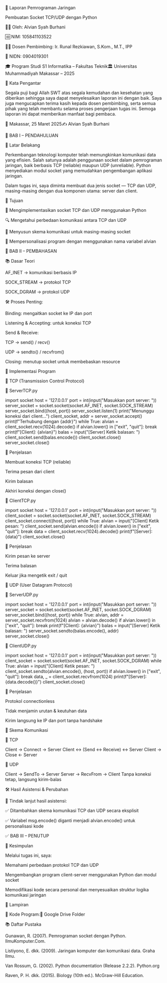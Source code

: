 📡 Laporan Pemrograman Jaringan

Pembuatan Socket TCP/UDP dengan Python

👨‍💻 Oleh: Alvian Syah Burhani

🆔 NIM: 105841103522

👨‍🏫 Dosen Pembimbing: Ir. Runal Rezkiawan, S.Kom., M.T., IPP

🔖 NIDN: 0904019301

🎓 Program Studi S1 Informatika – Fakultas Teknik🏛️ Universitas Muhammadiyah Makassar – 2025

🕌 Kata Pengantar

Segala puji bagi Allah SWT atas segala kemudahan dan kesehatan yang diberikan sehingga saya dapat menyelesaikan laporan ini dengan baik. Saya juga mengucapkan terima kasih kepada dosen pembimbing, serta semua pihak yang telah membantu selama proses pengerjaan tugas ini. Semoga laporan ini dapat memberikan manfaat bagi pembaca.

📍 Makassar, 25 Maret 2025✍️ Alvian Syah Burhani

📖 BAB I – PENDAHULUAN

🔎 Latar Belakang

Perkembangan teknologi komputer telah memungkinkan komunikasi data yang efisien. Salah satunya adalah penggunaan socket dalam pemrograman jaringan, baik berbasis TCP (reliable) maupun UDP (unreliable). Python menyediakan modul socket yang memudahkan pengembangan aplikasi jaringan.

Dalam tugas ini, saya diminta membuat dua jenis socket — TCP dan UDP, masing-masing dengan dua komponen utama: server dan client.

🎯 Tujuan

🚀 Mengimplementasikan socket TCP dan UDP menggunakan Python

🔍 Mengetahui perbedaan komunikasi antara TCP dan UDP

📡 Menyusun skema komunikasi untuk masing-masing socket

🧾 Mempersonalisasi program dengan menggunakan nama variabel alvian

🧠 BAB II – PEMBAHASAN

📚 Dasar Teori

AF_INET → komunikasi berbasis IP

SOCK_STREAM → protokol TCP

SOCK_DGRAM → protokol UDP

🛠️ Proses Penting:

Binding: mengaitkan socket ke IP dan port

Listening & Accepting: untuk koneksi TCP

Send & Receive:

TCP → send() / recv()

UDP → sendto() / recvfrom()

Closing: menutup socket untuk membebaskan resource

🧪 Implementasi Program

🔁 TCP (Transmission Control Protocol)

📄 ServerTCP.py

import socket
host = '127.0.0.1'
port = int(input("Masukkan port server: "))
server_socket = socket.socket(socket.AF_INET, socket.SOCK_STREAM)
server_socket.bind((host, port))
server_socket.listen(1)
print("Menunggu koneksi dari client...")
client_socket, addr = server_socket.accept()
print(f"Terhubung dengan {addr}")
while True:
    alvian = client_socket.recv(1024).decode()
    if alvian.lower() in ["exit", "quit"]:
        break
    print(f"[Client]: {alvian}")
    balas = input("[Server] Ketik balasan: ")
    client_socket.send(balas.encode())
client_socket.close()
server_socket.close()

📌 Penjelasan

Membuat koneksi TCP (reliable)

Terima pesan dari client

Kirim balasan

Akhiri koneksi dengan close()

📄 ClientTCP.py

import socket
host = '127.0.0.1'
port = int(input("Masukkan port server: "))
client_socket = socket.socket(socket.AF_INET, socket.SOCK_STREAM)
client_socket.connect((host, port))
while True:
    alvian = input("[Client] Ketik pesan: ")
    client_socket.send(alvian.encode())
    if alvian.lower() in ["exit", "quit"]:
        break
    data = client_socket.recv(1024).decode()
    print(f"[Server]: {data}")
client_socket.close()

📌 Penjelasan

Kirim pesan ke server

Terima balasan

Keluar jika mengetik exit / quit

🚀 UDP (User Datagram Protocol)

📄 ServerUDP.py

import socket
host = '127.0.0.1'
port = int(input("Masukkan port server: "))
server_socket = socket.socket(socket.AF_INET, socket.SOCK_DGRAM)
server_socket.bind((host, port))
while True:
    alvian, addr = server_socket.recvfrom(1024)
    alvian = alvian.decode()
    if alvian.lower() in ["exit", "quit"]:
        break
    print(f"[Client]: {alvian}")
    balas = input("[Server] Ketik balasan: ")
    server_socket.sendto(balas.encode(), addr)
server_socket.close()

📄 ClientUDP.py

import socket
host = '127.0.0.1'
port = int(input("Masukkan port server: "))
client_socket = socket.socket(socket.AF_INET, socket.SOCK_DGRAM)
while True:
    alvian = input("[Client] Ketik pesan: ")
    client_socket.sendto(alvian.encode(), (host, port))
    if alvian.lower() in ["exit", "quit"]:
        break
    data, _ = client_socket.recvfrom(1024)
    print(f"[Server]: {data.decode()}")
client_socket.close()

📌 Penjelasan

Protokol connectionless

Tidak menjamin urutan & keutuhan data

Kirim langsung ke IP dan port tanpa handshake

🧭 Skema Komunikasi

🔗 TCP

Client → Connect → Server
Client ↔ (Send ↔ Receive) ↔ Server
Client → Close ← Server

📡 UDP

Client → SendTo → Server
Server → RecvFrom → Client
Tanpa koneksi tetap, langsung kirim-balas

🛠️ Hasil Asistensi & Perubahan

📌 Tindak lanjut hasil asistensi:

✅ Ditambahkan skema komunikasi TCP dan UDP secara eksplisit

✅ Variabel msg.encode() diganti menjadi alvian.encode() untuk personalisasi kode

✅ BAB III – PENUTUP

📝 Kesimpulan

Melalui tugas ini, saya:

Memahami perbedaan protokol TCP dan UDP

Mengembangkan program client-server menggunakan Python dan modul socket

Memodifikasi kode secara personal dan menyesuaikan struktur logika komunikasi jaringan

📎 Lampiran

📁 Kode Program:🔗 Google Drive Folder

📚 Daftar Pustaka

Gunawan, R. (2007). Pemrograman socket dengan Python. IlmuKomputer.Com.

Listiyono, E. dkk. (2009). Jaringan komputer dan komunikasi data. Graha Ilmu.

Van Rossum, G. (2002). Python documentation (Release 2.2.2). Python.org

Raven, P. H. dkk. (2015). Biology (10th ed.). McGraw-Hill Education.
